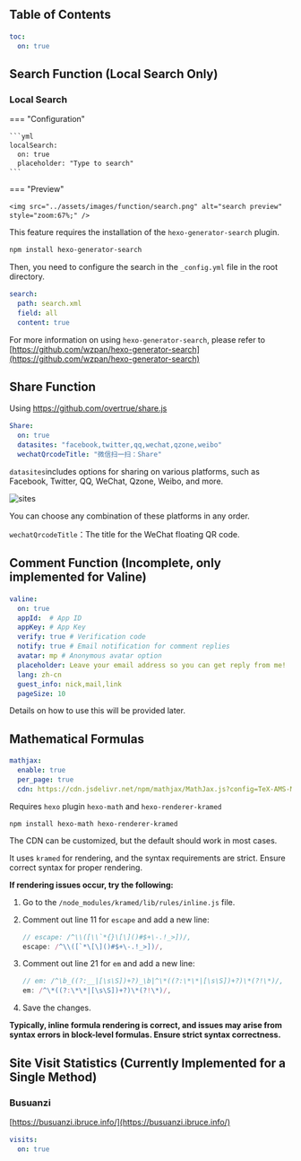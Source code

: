 ## Table of Contents

```yml
toc:
  on: true
```


## Search Function (Local Search Only)

### Local Search

=== "Configuration"

    ```yml
    localSearch:
      on: true
      placeholder: "Type to search"
    ```
=== "Preview"

    <img src="../assets/images/function/search.png" alt="search preview" style="zoom:67%;" />

This feature requires the installation of the `hexo-generator-search` plugin.

``` bash
npm install hexo-generator-search
```
Then, you need to configure the search in the `_config.yml` file in the root directory.

```yaml
search:
  path: search.xml
  field: all
  content: true
```

For more information on using `hexo-generator-search`, please refer to [https://github.com/wzpan/hexo-generator-search](https://github.com/wzpan/hexo-generator-search)

## Share Function

Using https://github.com/overtrue/share.js

```yml
Share:
  on: true 
  datasites: "facebook,twitter,qq,wechat,qzone,weibo" 
  wechatQrcodeTitle: "微信扫一扫：Share"
```

`datasites`includes options for sharing on various platforms, such as Facebook, Twitter, QQ, WeChat, Qzone, Weibo, and more.

![sites](https://cloud.githubusercontent.com/assets/1472352/11433126/05f8b0e0-94f4-11e5-9fca-74dc9d1b633f.png)

You can choose any combination of these platforms in any order.

`wechatQrcodeTitle`：The title for the WeChat floating QR code.


## Comment Function (Incomplete, only implemented for Valine)

```yml
valine:
  on: true
  appId:  # App ID
  appKey: # App Key
  verify: true # Verification code
  notify: true # Email notification for comment replies
  avatar: mp # Anonymous avatar option
  placeholder: Leave your email address so you can get reply from me!
  lang: zh-cn
  guest_info: nick,mail,link
  pageSize: 10
```

Details on how to use this will be provided later.

## Mathematical Formulas

```yml
mathjax:
  enable: true
  per_page: true
  cdn: https://cdn.jsdelivr.net/npm/mathjax/MathJax.js?config=TeX-AMS-MML_HTMLorMML
```

Requires `hexo` plugin `hexo-math` and `hexo-renderer-kramed `

```
npm install hexo-math hexo-renderer-kramed
```

The CDN can be customized, but the default should work in most cases.

It uses `kramed` for rendering, and the syntax requirements are strict. Ensure correct syntax for proper rendering.

**If rendering issues occur, try the following:**

1. Go to the `/node_modules/kramed/lib/rules/inline.js` file.

2. Comment out line 11 for `escape` and add a new line:

   ```js
   // escape: /^\\([\\`*{}\[\]()#$+\-.!_>])/,
   escape: /^\\([`*\[\]()#$+\-.!_>])/,
   ```

3. Comment out line 21 for `em` and add a new line:

   ```js
   // em: /^\b_((?:__|[\s\S])+?)_\b|^\*((?:\*\*|[\s\S])+?)\*(?!\*)/,
   em: /^\*((?:\*\*|[\s\S])+?)\*(?!\*)/,
   ```

4. Save the changes.

**Typically, inline formula rendering is correct, and issues may arise from syntax errors in block-level formulas. Ensure strict syntax correctness.**

## Site Visit Statistics (Currently Implemented for a Single Method)

### Busuanzi

[https://busuanzi.ibruce.info/](https://busuanzi.ibruce.info/)

```yaml
visits:
  on: true
```